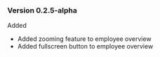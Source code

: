 ### Version 0.2.5-alpha

Added
* Added zooming feature to employee overview
* Added fullscreen button to employee overview
